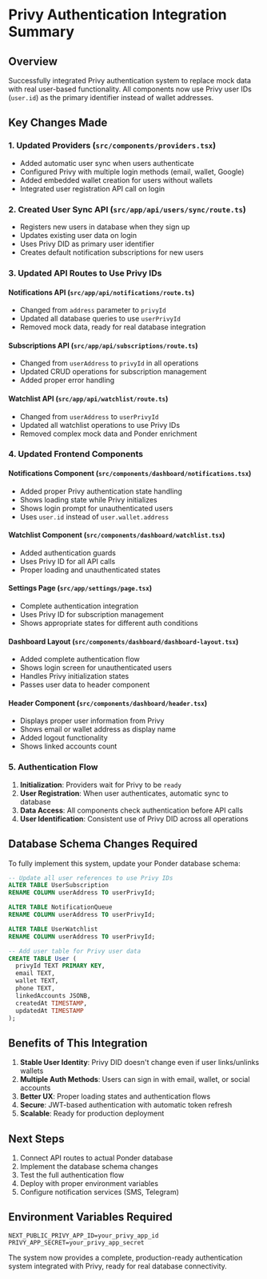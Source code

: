 # Privy Authentication Integration Summary

## Overview
Successfully integrated Privy authentication system to replace mock data with real user-based functionality. All components now use Privy user IDs (`user.id`) as the primary identifier instead of wallet addresses.

## Key Changes Made

### 1. Updated Providers (`src/components/providers.tsx`)
- Added automatic user sync when users authenticate
- Configured Privy with multiple login methods (email, wallet, Google)
- Added embedded wallet creation for users without wallets
- Integrated user registration API call on login

### 2. Created User Sync API (`src/app/api/users/sync/route.ts`)
- Registers new users in database when they sign up
- Updates existing user data on login
- Uses Privy DID as primary user identifier
- Creates default notification subscriptions for new users

### 3. Updated API Routes to Use Privy IDs

#### Notifications API (`src/app/api/notifications/route.ts`)
- Changed from `address` parameter to `privyId`
- Updated all database queries to use `userPrivyId`
- Removed mock data, ready for real database integration

#### Subscriptions API (`src/app/api/subscriptions/route.ts`)
- Changed from `userAddress` to `privyId` in all operations
- Updated CRUD operations for subscription management
- Added proper error handling

#### Watchlist API (`src/app/api/watchlist/route.ts`)
- Changed from `userAddress` to `userPrivyId`
- Updated all watchlist operations to use Privy IDs
- Removed complex mock data and Ponder enrichment

### 4. Updated Frontend Components

#### Notifications Component (`src/components/dashboard/notifications.tsx`)
- Added proper Privy authentication state handling
- Shows loading state while Privy initializes
- Shows login prompt for unauthenticated users
- Uses `user.id` instead of `user.wallet.address`

#### Watchlist Component (`src/components/dashboard/watchlist.tsx`)
- Added authentication guards
- Uses Privy ID for all API calls
- Proper loading and unauthenticated states

#### Settings Page (`src/app/settings/page.tsx`)
- Complete authentication integration
- Uses Privy ID for subscription management
- Shows appropriate states for different auth conditions

#### Dashboard Layout (`src/components/dashboard/dashboard-layout.tsx`)
- Added complete authentication flow
- Shows login screen for unauthenticated users
- Handles Privy initialization states
- Passes user data to header component

#### Header Component (`src/components/dashboard/header.tsx`)
- Displays proper user information from Privy
- Shows email or wallet address as display name
- Added logout functionality
- Shows linked accounts count

### 5. Authentication Flow

1. **Initialization**: Providers wait for Privy to be `ready`
2. **User Registration**: When user authenticates, automatic sync to database
3. **Data Access**: All components check authentication before API calls
4. **User Identification**: Consistent use of Privy DID across all operations

## Database Schema Changes Required

To fully implement this system, update your Ponder database schema:

```sql
-- Update all user references to use Privy IDs
ALTER TABLE UserSubscription 
RENAME COLUMN userAddress TO userPrivyId;

ALTER TABLE NotificationQueue 
RENAME COLUMN userAddress TO userPrivyId;

ALTER TABLE UserWatchlist 
RENAME COLUMN userAddress TO userPrivyId;

-- Add user table for Privy user data
CREATE TABLE User (
  privyId TEXT PRIMARY KEY,
  email TEXT,
  wallet TEXT,
  phone TEXT,
  linkedAccounts JSONB,
  createdAt TIMESTAMP,
  updatedAt TIMESTAMP
);
```

## Benefits of This Integration

1. **Stable User Identity**: Privy DID doesn't change even if user links/unlinks wallets
2. **Multiple Auth Methods**: Users can sign in with email, wallet, or social accounts
3. **Better UX**: Proper loading states and authentication flows
4. **Secure**: JWT-based authentication with automatic token refresh
5. **Scalable**: Ready for production deployment

## Next Steps

1. Connect API routes to actual Ponder database
2. Implement the database schema changes
3. Test the full authentication flow
4. Deploy with proper environment variables
5. Configure notification services (SMS, Telegram)

## Environment Variables Required

```env
NEXT_PUBLIC_PRIVY_APP_ID=your_privy_app_id
PRIVY_APP_SECRET=your_privy_app_secret
```

The system now provides a complete, production-ready authentication system integrated with Privy, ready for real database connectivity. 